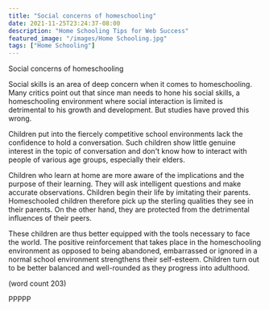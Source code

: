 ```yaml
---
title: "Social concerns of homeschooling"
date: 2021-11-25T23:24:37-08:00
description: "Home Schooling Tips for Web Success"
featured_image: "/images/Home Schooling.jpg"
tags: ["Home Schooling"]
---
```


Social concerns of homeschooling

Social skills is an area of deep concern when it comes to 
homeschooling. Many critics point out that since man needs to hone 
his social skills, a homeschooling environment where social 
interaction is limited is detrimental to his growth and 
development. But studies have proved this wrong.

Children put into the fiercely competitive school environments 
lack the confidence to hold a conversation. Such children show 
little genuine interest in the topic of conversation and don't 
know how to interact with people of various age groups, 
especially their elders. 

Children who learn at home are more aware of the implications and 
the purpose of their learning. They will ask intelligent questions 
and make accurate observations. Children begin their life by 
imitating their parents. Homeschooled children therefore pick
up the sterling qualities they see in their parents. On the other 
hand, they are protected from the detrimental influences of their 
peers.

These children are thus better equipped with the tools necessary 
to face the world. The positive reinforcement that takes place 
in the homeschooling environment as opposed to being abandoned, 
embarrassed or ignored in a normal school environment strengthens 
their self-esteem. Children turn out to be better balanced and
well-rounded as they progress into adulthood.

(word count 203)

PPPPP
